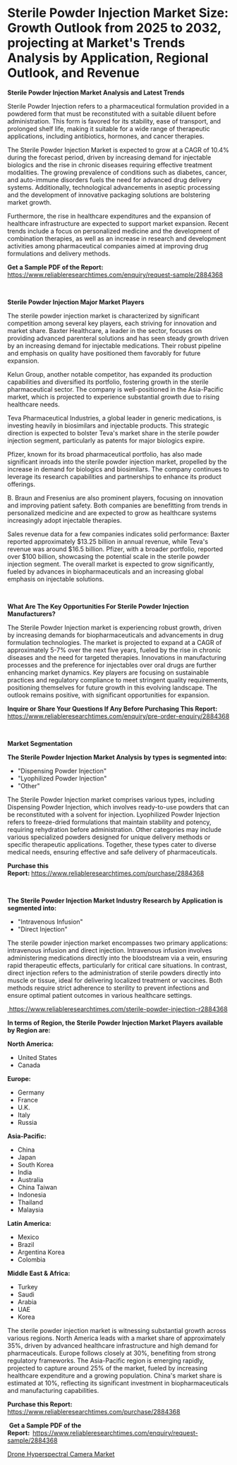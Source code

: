 <p><h1>Sterile Powder Injection Market Size: Growth Outlook from 2025 to 2032, projecting at Market's Trends Analysis by Application, Regional Outlook, and Revenue</h1></p><p><strong>Sterile Powder Injection Market Analysis and Latest Trends</strong></p>
<p><p>Sterile Powder Injection refers to a pharmaceutical formulation provided in a powdered form that must be reconstituted with a suitable diluent before administration. This form is favored for its stability, ease of transport, and prolonged shelf life, making it suitable for a wide range of therapeutic applications, including antibiotics, hormones, and cancer therapies.</p><p>The Sterile Powder Injection Market is expected to grow at a CAGR of 10.4% during the forecast period, driven by increasing demand for injectable biologics and the rise in chronic diseases requiring effective treatment modalities. The growing prevalence of conditions such as diabetes, cancer, and auto-immune disorders fuels the need for advanced drug delivery systems. Additionally, technological advancements in aseptic processing and the development of innovative packaging solutions are bolstering market growth. </p><p>Furthermore, the rise in healthcare expenditures and the expansion of healthcare infrastructure are expected to support market expansion. Recent trends include a focus on personalized medicine and the development of combination therapies, as well as an increase in research and development activities among pharmaceutical companies aimed at improving drug formulations and delivery methods.</p></p>
<p><strong>Get a Sample PDF of the Report:&nbsp;</strong> <a href="https://www.reliableresearchtimes.com/enquiry/request-sample/2884368?utm_campaign=2193&utm_medium=2&utm_source=Github&utm_content=ia&utm_term=13032025&utm_id=sterile-powder-injection">https://www.reliableresearchtimes.com/enquiry/request-sample/2884368</a></p>
<p>&nbsp;</p>
<p><strong>Sterile Powder Injection Major Market Players</strong></p>
<p><p>The sterile powder injection market is characterized by significant competition among several key players, each striving for innovation and market share. Baxter Healthcare, a leader in the sector, focuses on providing advanced parenteral solutions and has seen steady growth driven by an increasing demand for injectable medications. Their robust pipeline and emphasis on quality have positioned them favorably for future expansion.</p><p>Kelun Group, another notable competitor, has expanded its production capabilities and diversified its portfolio, fostering growth in the sterile pharmaceutical sector. The company is well-positioned in the Asia-Pacific market, which is projected to experience substantial growth due to rising healthcare needs.</p><p>Teva Pharmaceutical Industries, a global leader in generic medications, is investing heavily in biosimilars and injectable products. This strategic direction is expected to bolster Teva's market share in the sterile powder injection segment, particularly as patents for major biologics expire.</p><p>Pfizer, known for its broad pharmaceutical portfolio, has also made significant inroads into the sterile powder injection market, propelled by the increase in demand for biologics and biosimilars. The company continues to leverage its research capabilities and partnerships to enhance its product offerings.</p><p>B. Braun and Fresenius are also prominent players, focusing on innovation and improving patient safety. Both companies are benefitting from trends in personalized medicine and are expected to grow as healthcare systems increasingly adopt injectable therapies.</p><p>Sales revenue data for a few companies indicates solid performance: Baxter reported approximately $13.25 billion in annual revenue, while Teva's revenue was around $16.5 billion. Pfizer, with a broader portfolio, reported over $100 billion, showcasing the potential scale in the sterile powder injection segment. The overall market is expected to grow significantly, fueled by advances in biopharmaceuticals and an increasing global emphasis on injectable solutions.</p></p>
<p>&nbsp;</p>
<p><strong>What Are The Key Opportunities For Sterile Powder Injection Manufacturers?</strong></p>
<p><p>The Sterile Powder Injection market is experiencing robust growth, driven by increasing demands for biopharmaceuticals and advancements in drug formulation technologies. The market is projected to expand at a CAGR of approximately 5-7% over the next five years, fueled by the rise in chronic diseases and the need for targeted therapies. Innovations in manufacturing processes and the preference for injectables over oral drugs are further enhancing market dynamics. Key players are focusing on sustainable practices and regulatory compliance to meet stringent quality requirements, positioning themselves for future growth in this evolving landscape. The outlook remains positive, with significant opportunities for expansion.</p></p>
<p><strong>Inquire or Share Your Questions If Any Before Purchasing This Report:</strong> <a href="https://www.reliableresearchtimes.com/enquiry/pre-order-enquiry/2884368?utm_campaign=2193&utm_medium=2&utm_source=Github&utm_content=ia&utm_term=13032025&utm_id=sterile-powder-injection">https://www.reliableresearchtimes.com/enquiry/pre-order-enquiry/2884368</a></p>
<p>&nbsp;</p>
<p><strong>Market Segmentation</strong></p>
<p><strong>The Sterile Powder Injection Market Analysis by types is segmented into:</strong></p>
<p><ul><li>"Dispensing Powder Injection"</li><li>"Lyophilized Powder Injection"</li><li>"Other"</li></ul></p>
<p><p>The Sterile Powder Injection market comprises various types, including Dispensing Powder Injection, which involves ready-to-use powders that can be reconstituted with a solvent for injection. Lyophilized Powder Injection refers to freeze-dried formulations that maintain stability and potency, requiring rehydration before administration. Other categories may include various specialized powders designed for unique delivery methods or specific therapeutic applications. Together, these types cater to diverse medical needs, ensuring effective and safe delivery of pharmaceuticals.</p></p>
<p><strong>Purchase this Report:&nbsp;</strong><a href="https://www.reliableresearchtimes.com/purchase/2884368?utm_campaign=2193&utm_medium=2&utm_source=Github&utm_content=ia&utm_term=13032025&utm_id=sterile-powder-injection">https://www.reliableresearchtimes.com/purchase/2884368</a></p>
<p>&nbsp;</p>
<p><strong>The Sterile Powder Injection Market Industry Research by Application is segmented into:</strong></p>
<p><ul><li>"Intravenous Infusion"</li><li>"Direct Injection"</li></ul></p>
<p><p>The sterile powder injection market encompasses two primary applications: intravenous infusion and direct injection. Intravenous infusion involves administering medications directly into the bloodstream via a vein, ensuring rapid therapeutic effects, particularly for critical care situations. In contrast, direct injection refers to the administration of sterile powders directly into muscle or tissue, ideal for delivering localized treatment or vaccines. Both methods require strict adherence to sterility to prevent infections and ensure optimal patient outcomes in various healthcare settings.</p></p>
<p><a href="https://www.reliableresearchtimes.com/sterile-powder-injection-r2884368?utm_campaign=2193&utm_medium=2&utm_source=Github&utm_content=ia&utm_term=13032025&utm_id=sterile-powder-injection">&nbsp;https://www.reliableresearchtimes.com/sterile-powder-injection-r2884368</a></p>
<p><strong>In terms of Region, the Sterile Powder Injection Market Players available by Region are:</strong></p>
<p>
    <p> <strong> North America: </strong>
        <ul>
            <li>United States</li>
            <li>Canada</li>
        </ul>
        </p> 
    <p> <strong> Europe: </strong>
        <ul>
            <li>Germany</li>
            <li>France</li>
            <li>U.K.</li>
            <li>Italy</li>
            <li>Russia</li>
        </ul>
        </p> 
    <p> <strong> Asia-Pacific: </strong>
        <ul>
            <li>China</li>
            <li>Japan</li>
            <li>South Korea</li>
            <li>India</li>
            <li>Australia</li>
            <li>China Taiwan</li>
            <li>Indonesia</li>
            <li>Thailand</li>
            <li>Malaysia</li>
        </ul>
        </p> 
    <p> <strong> Latin America: </strong>
        <ul>
            <li>Mexico</li>
            <li>Brazil</li>
            <li>Argentina Korea</li>
            <li>Colombia</li>
        </ul>
        </p> 
    <p> <strong> Middle East & Africa: </strong>
        <ul>
            <li>Turkey</li>
            <li>Saudi</li>
            <li>Arabia</li>
            <li>UAE</li>
            <li>Korea</li>
        </ul>
    </p>
    </p>
<p><p>The sterile powder injection market is witnessing substantial growth across various regions. North America leads with a market share of approximately 35%, driven by advanced healthcare infrastructure and high demand for pharmaceuticals. Europe follows closely at 30%, benefiting from strong regulatory frameworks. The Asia-Pacific region is emerging rapidly, projected to capture around 25% of the market, fueled by increasing healthcare expenditure and a growing population. China's market share is estimated at 10%, reflecting its significant investment in biopharmaceuticals and manufacturing capabilities.</p></p>
<p><strong>Purchase this Report: </strong><a href="https://www.reliableresearchtimes.com/purchase/2884368?utm_campaign=2193&utm_medium=2&utm_source=Github&utm_content=ia&utm_term=13032025&utm_id=sterile-powder-injection">https://www.reliableresearchtimes.com/purchase/2884368</a></p>
<p>&nbsp;<strong>Get a Sample PDF of the Report:&nbsp;&nbsp;</strong><a href="https://www.reliableresearchtimes.com/enquiry/request-sample/2884368?utm_campaign=2193&utm_medium=2&utm_source=Github&utm_content=ia&utm_term=13032025&utm_id=sterile-powder-injection">https://www.reliableresearchtimes.com/enquiry/request-sample/2884368</a></p>
<p><strong></strong></p>
<p><p><a href="https://github.com/ygfu6u/Market-Research-Report-List-2/blob/main/drone-hyperspectral-camera-market.md?utm_campaign=2193&utm_medium=2&utm_source=Github&utm_content=ia&utm_term=13032025&utm_id=sterile-powder-injection">Drone Hyperspectral Camera Market</a></p></p>